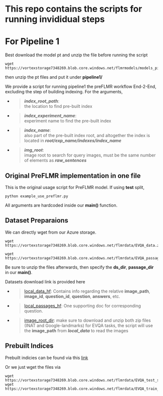 # This repo contains the scripts for running invididual steps
# For Pipeline 1
Best download the model pt and unzip the file before running the script
```
wget https://vortexstorage7348269.blob.core.windows.net/flmrmodels/models_pipeline1.zip
``` 
then unzip the pt files and put it under **pipeline1/**


We provide a script for running pipeline1 the preFLMR workflow End-2-End, excluding the step of building indexing.  For the arguments,
* >***index_root_path***:         
the location to find pre-built index
* >***index_experiment_name***:  
experiment name to find the pre-built index
* >***index_name***:             
also part of the pre-built index root, and altogether the index is located in ***root/exp_name/indexes/index_name***
* >***img_root***:               
image root to search for query images, must be the same number of elements as ***raw_sentences***


## Original PreFLMR implementation in one file
This is the original usage script for PreFLMR model.  If using **test** split,
```
python example_use_preflmr.py 
```
All arguments are hardcoded inside our **main()** function.


## Dataset Preparaions
We can directly wget from our Azure storage.
```
wget https://vortexstorage7348269.blob.core.windows.net/flmrdata/EVQA_data.zip

wget https://vortexstorage7348269.blob.core.windows.net/flmrdata/EVQA_passages.zip
```
Be sure to unzip the files afterwards, then specify the **ds_dir**, **passage_dir** in our **main()**.


Datasets download link is provided here
* > [local_data_hf](https://huggingface.co/datasets/BByrneLab/EVQA_PreFLMR_preprocessed_data/tree/main): 
Contains info regarding the relative **image_path**, **image_id**, **question_id**, **question**, **answers**, etc.
* > [local_passages_hf](https://huggingface.co/datasets/BByrneLab/EVQA_PreFLMR_preprocessed_passages/tree/main): One supporting doc for corresponding question.
* > [image_root_dir](https://huggingface.co/datasets/BByrneLab/M2KR_Images/tree/main/EVQA): make sure to download and unzip both zip files (INAT and Google-landmarks) for EVQA tasks, the script will use the **image_path** from ***local_data*** to read the images

## Prebuilt Indices
Prebuilt indicies can be found via this [link](https://docs.google.com/document/d/1KuWGWZrxURkVxDjFRy1Qnwsy7jDQb-RhlbUzm_A-tOs/edit?tab=t.0#heading=h.9y4g2wp666ho)

Or we just wget the files via
```
wget https://vortexstorage7348269.blob.core.windows.net/flmrdata/EVQA_test_split.tar.gz
wget https://vortexstorage7348269.blob.core.windows.net/flmrdata/EVQA_train_split.tar.gz
```
